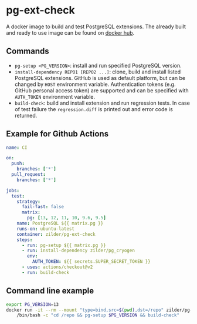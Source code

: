 # pg-ext-check

A docker image to build and test PostgreSQL extensions. The already built and ready to use image can be found on [docker hub](https://hub.docker.com/repository/docker/zilder/pg-ext-check).

## Commands

* `pg-setup <PG_VERSION>`: install and run specified PostgreSQL version.
* `install-dependency REPO1 [REPO2 ...]`: clone, build and install listed PostgreSQL extensions. GitHub is used as default platform, but can be changed by `HOST` environment variable. Authentication tokens (e.g. GitHub personal access token) are supported and can be specified with `AUTH_TOKEN` environment variable.
* `build-check`: build and install extension and run regression tests. In case of test failure the `regression.diff` is printed out and error code is returned.

## Example for Github Actions

```yaml
name: CI

on:
  push:
    branches: ['*']
  pull_request:
    branches: ['*']

jobs:
  test:
    strategy:
      fail-fast: false
      matrix:
        pg: [13, 12, 11, 10, 9.6, 9.5]
    name: PostgreSQL ${{ matrix.pg }}
    runs-on: ubuntu-latest
    container: zilder/pg-ext-check
    steps:
      - run: pg-setup ${{ matrix.pg }}
      - run: install-dependency zilder/pg_cryogen
        env:
          AUTH_TOKEN: ${{ secrets.SUPER_SECRET_TOKEN }}
      - uses: actions/checkout@v2
      - run: build-check
```

## Command line example

```bash
export PG_VERSION=13
docker run -it --rm --mount "type=bind,src=$(pwd),dst=/repo" zilder/pg-ext-check \ 
    /bin/bash -c "cd /repo && pg-setup $PG_VERSION && build-check"
```
